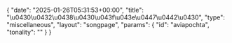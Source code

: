 {
    "date": "2025-01-26T05:31:53+00:00",
    "title": "\u0430\u0432\u0438\u0430\u043f\u043e\u0447\u0442\u0430",
    "type": "miscellaneous",
    "layout": "songpage",
    "params": {
        "id": "aviapochta",
        "tonality": ""
    }
}